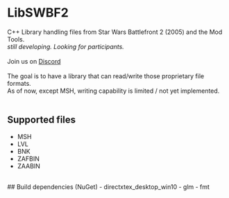 # LibSWBF2
C++ Library handling files from Star Wars Battlefront 2 (2005) and the Mod Tools.<br />
*still developing. Looking for participants.*<br />
<br />
Join us on [Discord](https://discord.com/invite/nNUapcU)<br />
<br />
The goal is to have a library that can read/write those proprietary file formats.<br />
As of now, except MSH, writing capability is limited / not yet implemented.<br />
<br />
## Supported files
- MSH
- LVL
- BNK
- ZAFBIN
- ZAABIN
<br />
## Build dependencies (NuGet)
- directxtex_desktop_win10
- glm
- fmt